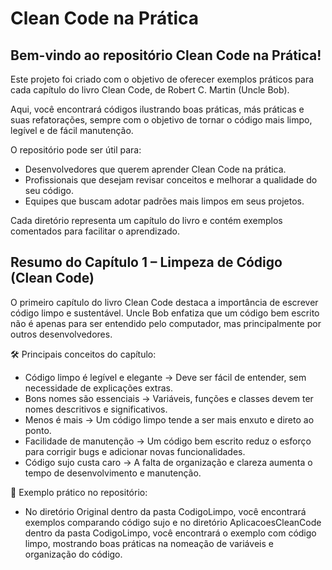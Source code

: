 <h1>Clean Code na Prática</h1>

<h2>Bem-vindo ao repositório Clean Code na Prática!</h2>

Este projeto foi criado com o objetivo de oferecer exemplos práticos para cada capítulo do livro Clean Code, de Robert C. Martin (Uncle Bob).

Aqui, você encontrará códigos ilustrando boas práticas, más práticas e suas refatorações, sempre com o objetivo de tornar o código mais limpo, legível e de fácil manutenção.

O repositório pode ser útil para:
- Desenvolvedores que querem aprender Clean Code na prática.
- Profissionais que desejam revisar conceitos e melhorar a qualidade do seu código.
- Equipes que buscam adotar padrões mais limpos em seus projetos.

Cada diretório representa um capítulo do livro e contém exemplos comentados para facilitar o aprendizado.

<h2>Resumo do Capítulo 1 – Limpeza de Código (Clean Code)</h2>

O primeiro capítulo do livro Clean Code destaca a importância de escrever código limpo e sustentável. Uncle Bob enfatiza que um código bem escrito não é apenas para ser entendido pelo computador, mas principalmente por outros desenvolvedores.

🛠️ Principais conceitos do capítulo:
- Código limpo é legível e elegante → Deve ser fácil de entender, sem necessidade de explicações extras.
- Bons nomes são essenciais → Variáveis, funções e classes devem ter nomes descritivos e significativos.
- Menos é mais → Um código limpo tende a ser mais enxuto e direto ao ponto.
- Facilidade de manutenção → Um código bem escrito reduz o esforço para corrigir bugs e adicionar novas funcionalidades.
- Código sujo custa caro → A falta de organização e clareza aumenta o tempo de desenvolvimento e manutenção.
  
📌 Exemplo prático no repositório:
- No diretório Original dentro da pasta CodigoLimpo, você encontrará exemplos comparando código sujo e no diretório AplicacoesCleanCode dentro da pasta CodigoLimpo, você encontrará o exemplo com código limpo, mostrando boas práticas na nomeação de variáveis e organização do código.


